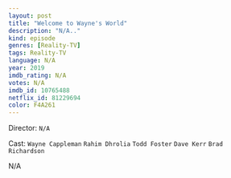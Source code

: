 ```yaml
---
layout: post
title: "Welcome to Wayne's World"
description: "N/A.."
kind: episode
genres: [Reality-TV]
tags: Reality-TV 
language: N/A
year: 2019
imdb_rating: N/A
votes: N/A
imdb_id: 10765488
netflix_id: 81229694
color: F4A261
---
```

Director: `N/A`  

Cast: `Wayne Cappleman` `Rahim Dhrolia` `Todd Foster` `Dave Kerr` `Brad Richardson` 

N/A